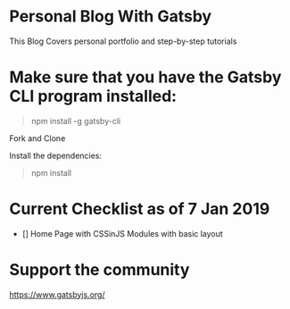 # Personal Blog With Gatsby 
This Blog Covers personal portfolio and step-by-step tutorials

# Make sure that you have the Gatsby CLI program installed:

> npm install -g gatsby-cli

Fork and Clone

Install the dependencies:
> npm install


# Current Checklist as of 7 Jan 2019 
- [] Home Page with CSSinJS Modules with basic layout


# Support the community 
https://www.gatsbyjs.org/


